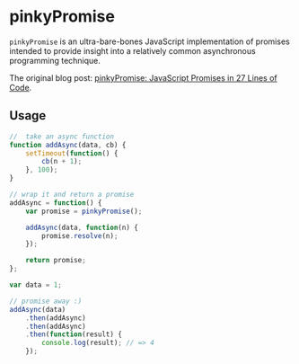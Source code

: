 # pinkyPromise

`pinkyPromise` is an ultra-bare-bones JavaScript implementation of promises intended to provide insight into a relatively common asynchronous programming technique.

The original blog post: [pinkyPromise: JavaScript Promises in 27 Lines of Code](http://henleyedition.com/pinkypromise-javascript-promises-in-27-lines-of-code/).

## Usage

```javascript
//  take an async function
function addAsync(data, cb) {  
    setTimeout(function() {
        cb(n + 1);
    }, 100);
}

// wrap it and return a promise
addAsync = function() {  
    var promise = pinkyPromise();

    addAsync(data, function(n) {
        promise.resolve(n);
    });

    return promise;
};

var data = 1;

// promise away :)
addAsync(data)  
    .then(addAsync)
    .then(addAsync)
    .then(function(result) {
        console.log(result); // => 4
    });

```

